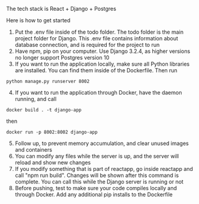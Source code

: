 The tech stack is React + Django + Postgres

Here is how to get started
1. Put the .env file inside of the todo folder. The todo folder is the main project folder for Django. This .env file contains information about database connection, and is required for the project to run
2. Have npm, pip on your computer. Use Django 3.2.4, as higher versions no longer support Postgres version 10
3. If you want to run the application locally, make sure all Python libraries are installed. You can find them inside of the Dockerfile. Then run

```
python manage.py runserver 8002
```

4. If you want to run the application through Docker, have the daemon running, and call

```
docker build . -t django-app
```
then
```
docker run -p 8002:8002 django-app
```

5. Follow up, to prevent memory accumulation, and clear unused images and containers
6. You can modify any files while the server is up, and the server will reload and show new changes
7. If you modify something that is part of reactapp, go inside reactapp and call "npm run build". Changes will be shown after this command is complete. You can call this while the Django server is running or not
8. Before pushing, test to make sure your code compiles locally and through Docker. Add any additional pip installs to the Dockerfile 

